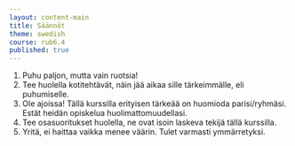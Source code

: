 ```yaml
---
layout: content-main
title: Säännöt
theme: swedish
course: rub6.4
published: true
---
```

1. Puhu paljon, mutta vain ruotsia!
2. Tee huolella kotitehtävät, näin jää aikaa sille tärkeimmälle, eli puhumiselle.
3. Ole ajoissa! Tällä kurssilla erityisen tärkeää on huomioda parisi/ryhmäsi. Estät heidän opiskelua huolimattomuudellasi.
4. Tee osasuoritukset huolella, ne ovat isoin laskeva tekijä tällä kurssilla.
5. Yritä, ei haittaa vaikka menee väärin. Tulet varmasti ymmärretyksi.